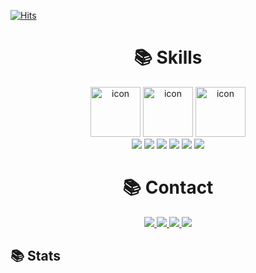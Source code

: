 [![Hits](https://hits.seeyoufarm.com/api/count/incr/badge.svg?url=https%3A%2F%2Fgithub.com%2Fjinseung0327&count_bg=%23514FB4&title_bg=%233B34C4&icon=github.svg&icon_color=%23ABA0D0&title=Github&edge_flat=true)](https://hits.seeyoufarm.com)


<h1 display="flex" align="center">📚 Skills</h1>
<div display="flex" align="center">
    <div>
        <img src="https://techstack-generator.vercel.app/kubernetes-icon.svg" alt="icon" width="80" height="80" />
        <img src="https://techstack-generator.vercel.app/docker-icon.svg" alt="icon" width="80" height="80" />
        <img src="https://techstack-generator.vercel.app/aws-icon.svg" alt="icon" width="80" height="80" />
    </div>
    <img src="https://img.shields.io/badge/Python-3776AB?style=for-the-badge&logo=Python&logoColor=white">
    <img src="https://img.shields.io/badge/Terraform-7B42BC?style=for-the-badge&logo=Terraform&logoColor=white">
    <img src="https://img.shields.io/badge/Python-3776AB?style=for-the-badge&logo=Python&logoColor=white">
    <img src="https://img.shields.io/badge/Django-092E20?style=for-the-badge&logo=Django&logoColor=white">
    <img src="https://img.shields.io/badge/nestjs-%23E0234E.svg?style=for-the-badge&logo=nestjs&logoColor=white" />
    <img src="https://img.shields.io/badge/go-%2300ADD8.svg?style=for-the-badge&logo=go&logoColor=white" />  
</div>

<h1 display="flex" align="center">📚 Contact</h1>
<div display="flex" align="center">
    <a href="https://instagram.com/wlstmd_">
        <img src="https://img.shields.io/badge/Instagram-%23E4405F.svg?style=for-the-badge&logo=Instagram&logoColor=white" />
    </a>
    <a href="https://discordapp.com/users/648462033775362061">
        <img src="https://img.shields.io/badge/Discord-%235865F2.svg?style=for-the-badge&logo=discord&logoColor=white" />
    </a>
    <a href="https://www.facebook.com/profile.php?id=100053598187971&mibextid=ZbWKwL">
        <img src="https://img.shields.io/badge/Facebook-blue?style=for-the-badge&logo=facebook&logoColor=white" />
    </a>
    <a href="https://blush-operation-6ec.notion.site/6aec6d51c94a428cb7eaeeaf0fa2c43a?pvs=4">
        <img src="https://img.shields.io/badge/Notion-%23000000.svg?style=for-the-badge&logo=notion&logoColor=white" />
    </a>
</div>


## 📚 Stats
<div display=">
![Anurag's github stats](https://github-readme-stats.vercel.app/api?username=jinseung0327&show_icons=true&theme=tokyonight)  
![Top Langs](https://github-readme-stats.vercel.app/api/top-langs/?username=jinseung0327&layout=compact&theme=tokyonight)
</div>
